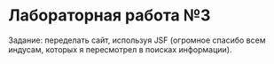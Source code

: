 # Лабораторная работа №3
Задание: переделать сайт, используя JSF (огромное спасибо всем индусам, которых я пересмотрел в поисках информации). 